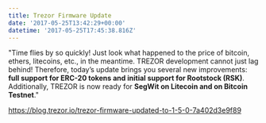 ```yaml
---
title: Trezor Firmware Update
date: '2017-05-25T13:42:29+00:00'
datetime: '2017-05-25T17:45:38.816Z'
---
```

"Time flies by so quickly! Just look what happened to the price of bitcoin, ethers, litecoins, etc., in the meantime. TREZOR development cannot just lag behind! Therefore, today’s update brings you several new improvements: **full support for ERC-20 tokens and initial support for Rootstock (RSK)**. Additionally, TREZOR is now ready for **SegWit on Litecoin and on Bitcoin Testnet**."

https://blog.trezor.io/trezor-firmware-updated-to-1-5-0-7a402d3e9f89